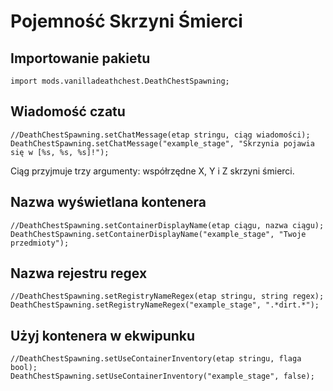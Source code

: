 # Pojemność Skrzyni Śmierci

## Importowanie pakietu

`import mods.vanilladeathchest.DeathChestSpawning;`

## Wiadomość czatu

```zenscript
//DeathChestSpawning.setChatMessage(etap stringu, ciąg wiadomości);
DeathChestSpawning.setChatMessage("example_stage", "Skrzynia pojawia się w [%s, %s, %s]!");
```

Ciąg przyjmuje trzy argumenty: współrzędne X, Y i Z skrzyni śmierci.

## Nazwa wyświetlana kontenera

```zenscript
//DeathChestSpawning.setContainerDisplayName(etap ciągu, nazwa ciągu);
DeathChestSpawning.setContainerDisplayName("example_stage", "Twoje przedmioty");
```

## Nazwa rejestru regex

```zenscript
//DeathChestSpawning.setRegistryNameRegex(etap stringu, string regex);
DeathChestSpawning.setRegistryNameRegex("example_stage", ".*dirt.*");
```

## Użyj kontenera w ekwipunku

```zenscript
//DeathChestSpawning.setUseContainerInventory(etap stringu, flaga bool);
DeathChestSpawning.setUseContainerInventory("example_stage", false);
```